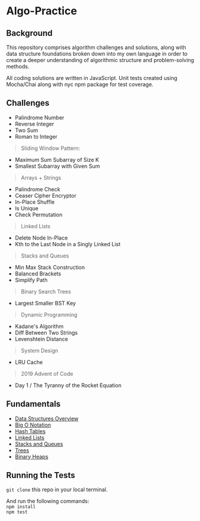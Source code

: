 # Algo-Practice

## Background
This repository comprises algorithm challenges and solutions, along with data structure foundations broken down into my own language in order to create a deeper understanding of algorithmic structure and problem-solving methods.

All coding solutions are written in JavaScript. Unit tests created using Mocha/Chai along with nyc npm package for test coverage.

## Challenges

- Palindrome Number
- Reverse Integer
- Two Sum
- Roman to Integer
> Sliding Window Pattern:
- Maximum Sum Subarray of Size K
- Smallest Subarray with Given Sum
> Arrays + Strings
- Palindrome Check
- Ceaser Cipher Encryptor
- In-Place Shuffle
- Is Unique
- Check Permutation
> Linked Lists
- Delete Node In-Place
- Kth to the Last Node in a Singly Linked List
> Stacks and Queues
- Min Max Stack Construction
- Balanced Brackets
- Simplify Path
> Binary Search Trees
- Largest Smaller BST Key
> Dynamic Programming
- Kadane's Algorithm
- Diff Between Two Strings
- Levenshtein Distance
> System Design
- LRU Cache
> 2019 Advent of Code
- Day 1 / The Tyranny of the Rocket Equation

## Fundamentals
* [Data Structures Overview](Fundamentals/dataStructuresOverview.md)
* [Big O Notation](Fundamentals/BigO.md)
* [Hash Tables](Fundamentals/hashTables.md)
* [Linked Lists](Fundamentals/singlyLinkedLists.md)
* [Stacks and Queues](Fundamentals/stacksQueues.md)
* [Trees](Fundamentals/trees.md)
* [Binary Heaps](Fundamentals/binaryHeaps.md)

## Running the Tests
`git clone` this repo in your local terminal. </br>

And run the following commands: </br>
`npm install` </br>
`npm test`
